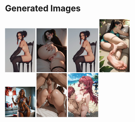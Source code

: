 # Generated Images



<img src="2025_10_09_01_thumb.webp" width="100"/> <img src="2025_10_09_02_thumb.webp" width="100"/> <img src="2025_10_09_03_thumb.webp" width="100"/> <img src="2025_10_09_04_thumb.webp" width="100"/> <img src="2025_10_09_05_thumb.webp" width="100"/> <img src="2025_10_09_06_thumb.webp" width="100"/> <img src="2025_10_09_07_thumb.webp" width="100"/>